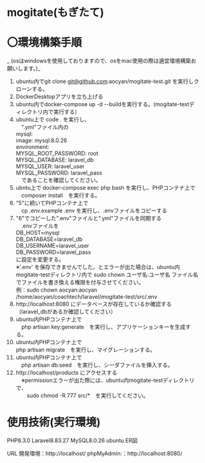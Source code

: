 # mogitate(もぎたて)
# 〇環境構築手順  
_ (osはwindowsを使用しておりますので、osをmac使用の際は適宜環境構築お願いします。)_
1. ubuntu内でgit clone git@github.com:aocyan/mogitate-test.git を実行しクローンする。
2. DockerDesktopアプリを立ち上げる
3. ubuntu内でdocker-compose up -d --buildを実行する。(mogitate-testディレクトリ内で実行する）
4. ubuntu上で code . を実行し、  
　".yml"ファイル内の  
    mysql:  
        image: mysql:8.0.26  
        environment:  
            MYSQL_ROOT_PASSWORD: root  
            MYSQL_DATABASE: laravel_db  
            MYSQL_USER: laravel_user  
            MYSQL_PASSWORD: laravel_pass  
　であることを確認してください。
6. ubntu上で docker-compose exec php bash を実行し、PHPコンテナ上で  
　composer install　を実行する。
7. "5"に続いてPHPコンテナ上で  
　cp .env.example .env を実行し、.envファイルをコピーする
8. "6"でコピーした".env"ファイルと".yml"ファイルを同期する  
　.envファイルを  
     DB_HOST=mysql  
     DB_DATABASE=laravel_db  
     DB_USERNAME=laravel_user  
     DB_PASSWORD=laravel_pass  
 に設定を変更する。  
 ※'.env' を保存できませんでした。とエラーが出た場合は、ubuntu内mogitate-testディレクトリ内で
   sudo chown ユーザ名:ユーザ名 ファイル名　でファイルを書き換える権限を付与させてください。  
   例：sudo chown aocyan:aocyan /home/aocyan/coachtech/laravel/mogitate-test/src/.env
9. http://localhost:8080 にデータベースが存在しているか確認する（laravel_dbがあるか確認してください）
10. ubuntu内PHPコンテナ上で  
　php artisan key:generate　を実行し、アプリケーションキーを生成する。  
11. ubuntu内PHPコンテナ上で  
  php artisan migrate　を実行し、マイグレーションする。
12. ubuntu内PHPコンテナ上で  
　php artisan db:seed　を実行し、シーダファイルを挿入する。
13. http://localhost/products にアクセスする  
　※permissionエラーが出た際には、ubuntu内mogitate-testディレクトリで、  
 　　sudo chmod -R 777 src/*　を実行してください。

# 使用技術(実行環境)
PHP8.3.0
Laravel8.83.27
MySQL8.0.26
ubuntu
ER図


URL
開発環境：http://localhost/
phpMyAdmin:：http://localhost:8080/
